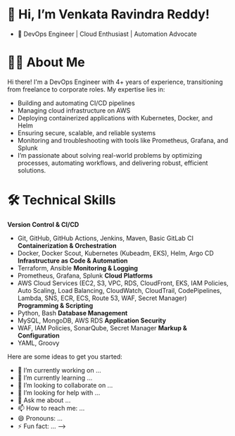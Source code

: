 👋 Hi, I’m Venkata Ravindra Reddy!
===================================
- 🌟 DevOps Engineer | Cloud Enthusiast | Automation Advocate

👨‍💻 About Me
============
Hi there! I'm a DevOps Engineer with 4+ years of experience, transitioning from freelance to corporate roles. My expertise lies in:
- Building and automating CI/CD pipelines
- Managing cloud infrastructure on AWS
- Deploying containerized applications with Kubernetes, Docker, and Helm
- Ensuring secure, scalable, and reliable systems
- Monitoring and troubleshooting with tools like Prometheus, Grafana, and Splunk
- I’m passionate about solving real-world problems by optimizing processes, automating workflows, and delivering robust, efficient solutions.

🛠️ Technical Skills
=====================
**Version Control & CI/CD**
- Git, GitHub, GitHub Actions, Jenkins, Maven, Basic GitLab CI
**Containerization & Orchestration**
- Docker, Docker Scout, Kubernetes (Kubeadm, EKS), Helm, Argo CD
**Infrastructure as Code & Automation**
- Terraform, Ansible
**Monitoring & Logging**
- Prometheus, Grafana, Splunk
**Cloud Platforms**
- AWS Cloud Services (EC2, S3, VPC, RDS, CloudFront, EKS, IAM Policies, Auto Scaling, Load Balancing, CloudWatch, CloudTrail, CodePipelines, Lambda, SNS, ECR, ECS, Route 53, WAF, Secret Manager)
**Programming & Scripting**
- Python, Bash
**Database Management**
- MySQL, MongoDB, AWS RDS
**Application Security**
- WAF, IAM Policies, SonarQube, Secret Manager
**Markup & Configuration**
- YAML, Groovy

Here are some ideas to get you started:

- 🔭 I’m currently working on ...
- 🌱 I’m currently learning ...
- 👯 I’m looking to collaborate on ...
- 🤔 I’m looking for help with ...
- 💬 Ask me about ...
- 📫 How to reach me: ...
- 😄 Pronouns: ...
- ⚡ Fun fact: ...
-->
